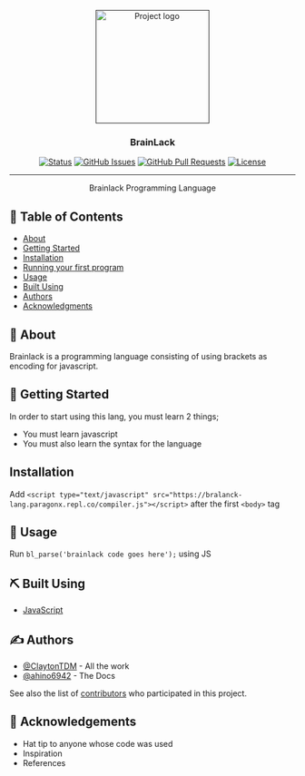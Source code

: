 <p align="center">
  <a href="" rel="noopener">
 <img width=200px height=200px src="https://cdn.clickette.net/r/brainlack.png" alt="Project logo"></a>
</p>

<h3 align="center">BrainLack</h3>

<div align="center">

<div align="center" dir="auto">
<p dir="auto"><a href="https://github.com/brainlack/brainlack.github.io/tree/main"><img src="https://camo.githubusercontent.com/57912f2a2adcce8983823d6de33da48656f844aebc1619b2b15c553b4b2d842e/68747470733a2f2f696d672e736869656c64732e696f2f62616467652f7374617475732d6163746976652d737563636573732e737667" alt="Status" data-canonical-src="https://img.shields.io/badge/status-active-success.svg" style="max-width: 100%;"></a>
<a href="https://github.com/brainlack/brainlack.github.io/issues"><img src="https://camo.githubusercontent.com/d8045eb04b17b11fdaabd3ffb2fe651921a9e47148c0b869a68de42ab980fc6c/68747470733a2f2f696d672e736869656c64732e696f2f6769746875622f6973737565732f627261696e6c61636b2f627261696e6c61636b2e737667" alt="GitHub Issues" data-canonical-src="https://img.shields.io/github/issues/brainlack/brainlack.svg" style="max-width: 100%;"></a>
<a href="https://github.com/brainlack/brainlack.github.io/pulls"><img src="https://camo.githubusercontent.com/b50a1404d336ca8a389a7390982f2c835f7c7d79cb1be9b93d66379d7febe887/68747470733a2f2f696d672e736869656c64732e696f2f6769746875622f6973737565732d70722f627261696e6c61636b2f627261696e6c61636b2e737667" alt="GitHub Pull Requests" data-canonical-src="https://img.shields.io/github/issues-pr/brainlack/brainlack.svg" style="max-width: 100%;"></a>
<a href="https://github.com/brainlack/brainlack.github.io/blob/main/LICENSE"><img src="https://img.shields.io/badge/license-Apache%202.0-red.svg" alt="License" data-canonical-src="https://img.shields.io/badge/license-Apache%202.0-red.svg" style="max-width: 100%;"></a></p>
</div>

</div>

---

<p align="center"> Brainlack Programming Language
    <br> 
</p>

## 📝 Table of Contents
- [About](#about)
- [Getting Started](#getting_started)
- [Installation](#installation)
- [Running your first program](#running)
- [Usage](#usage)
- [Built Using](#built_using)
- [Authors](#authors)
- [Acknowledgments](#acknowledgement)

## 🧐 About <a name = "about"></a>
Brainlack is a programming language consisting of using brackets as encoding for javascript.

## 🏁 Getting Started <a name = "getting_started"></a>
In order to start using this lang, you must learn 2 things;
* You must learn javascript
* You must also learn the syntax for the language

## Installation <a name = "installation"></a>
Add `<script type="text/javascript" src="https://bralanck-lang.paragonx.repl.co/compiler.js"></script>` after the first `<body>` tag

## 🎈 Usage <a name="usage"></a>

Run `bl_parse('brainlack code goes here');` using JS

## ⛏️ Built Using <a name = "built_using"></a>
- [JavaScript](https://www.javascript.com/)

## ✍️ Authors <a name = "authors"></a>
- [@ClaytonTDM](https://github.com/ClaytonTDM) - All the work
- [@ahino6942](https://github.com/ahino6942) - The Docs

See also the list of [contributors](https://github.com/brainlack/brainlack/contributors) who participated in this project.

## 🎉 Acknowledgements <a name = "acknowledgement"></a>
- Hat tip to anyone whose code was used
- Inspiration
- References
